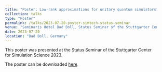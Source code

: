 ```yaml
---
title: "Poster: Low-rank approximations for unitary quantum simulators"
collection: talks
type: "Poster"
permalink: /talks/2023-07-20-poster-simtech-status-seminar
venue: "Seminaris Hotel Bad Boll, Status Seminar of the Stuttgarter Center for Simulation Science"
date: 2023-07-20
location: "Bad Boll, Germany"
---
```


This poster was presented at the Status Seminar of the Stuttgarter Center for Simulation Science 2023.

The poster can be downloaded [here](https://daniel-fink-de.github.io/files/2023-07-20-poster-simtech-status-seminar.pdf).